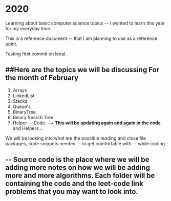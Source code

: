 # 2020
Learning about basic computer science topics -- I wanted to learn this year for my everyday time.

This is a reference document -- that I am planning to use as a reference point.

Testing first commit on local.

##Here are the topics we will be discussing For the month of February
--
1. Arrays
2. LinkedList
3. Stacks
4. Queue's
5. BinaryTree
6. Binary Search Tree
7. Helper -- Code. --> __This will be updating again and again in the code__
and Helpers...

We will be looking into what are the possible reading and close file packages, code snippets needed -- to get comfortable
with -- while coding.



--
Source code is the place where we will be adding more notes on how we will be adding more and more algorithms.
Each folder will be containing the code and the leet-code link problems that you may want to look into.
--
